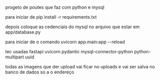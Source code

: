 progeto de poutes que faz com python e mysql

para iniciar de pip install -r requirements.txt

depois coloque as cedenciais do mysql no arquivo que estar em
app/database.py

para iniciar de o comando uvicorn app.main:app --reload

tec usadas
fastapi
uvicorn
pydantic
mysql-connector-python
python-multipart
uuid

todas as imagens que der upload vai ficar no uploads e vai ser salva no banco de dados so a o endereço
